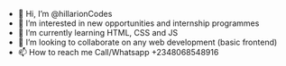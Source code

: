 - 👋 Hi, I’m @hillarionCodes
- 👀 I’m interested in new opportunities and internship programmes
- 🌱 I’m currently learning HTML, CSS and JS
- 💞️ I’m looking to collaborate on any web development (basic frontend)
- 📫 How to reach me Call/Whatsapp +2348068548916

<!---
hillarionCodes/hillarionCodes is a ✨ special ✨ repository because its `README.md` (this file) appears on your GitHub profile.
You can click the Preview link to take a look at your changes.
--->
